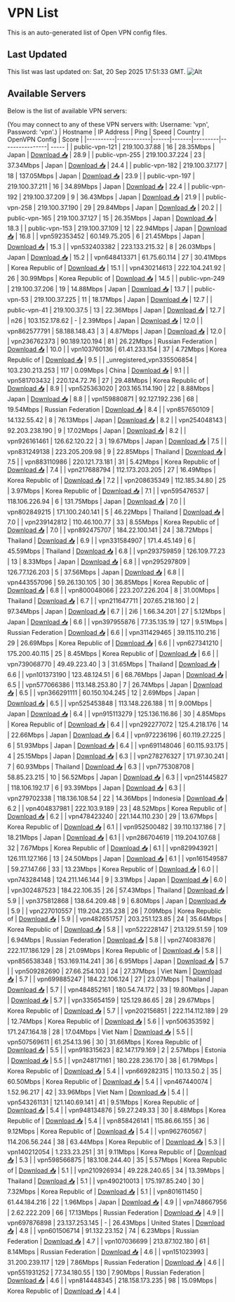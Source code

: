 # VPN List

This is an auto-generated list of Open VPN config files.

## Last Updated

This list was last updated on: Sat, 20 Sep 2025 17:51:33 GMT.
![Alt](https://repobeats.axiom.co/api/embed/186b98318ef1479477931607c1ad7d823f12451f.svg "Repobeats analytics image")

## Available Servers

Below is the list of available VPN servers:

(You may connect to any of these VPN servers with: Username: 'vpn', Password: 'vpn'.)
| Hostname | IP Address | Ping | Speed | Country | OpenVPN Config | Score |
|----------|------------|------|-------|---------|----------------| ----- |
| public-vpn-121 | 219.100.37.88 | 16 | 28.35Mbps | Japan | [Download 📥](./configs/server_0_JP.ovpn) | 28.9 |
| public-vpn-255 | 219.100.37.224 | 23 | 37.34Mbps | Japan | [Download 📥](./configs/server_1_JP.ovpn) | 24.4 |
| public-vpn-182 | 219.100.37.177 | 18 | 137.05Mbps | Japan | [Download 📥](./configs/server_2_JP.ovpn) | 23.9 |
| public-vpn-197 | 219.100.37.211 | 16 | 34.89Mbps | Japan | [Download 📥](./configs/server_3_JP.ovpn) | 22.4 |
| public-vpn-192 | 219.100.37.209 | 9 | 36.43Mbps | Japan | [Download 📥](./configs/server_4_JP.ovpn) | 21.9 |
| public-vpn-258 | 219.100.37.190 | 29 | 29.84Mbps | Japan | [Download 📥](./configs/server_5_JP.ovpn) | 20.2 |
| public-vpn-165 | 219.100.37.127 | 15 | 26.35Mbps | Japan | [Download 📥](./configs/server_6_JP.ovpn) | 18.3 |
| public-vpn-153 | 219.100.37.109 | 12 | 22.94Mbps | Japan | [Download 📥](./configs/server_7_JP.ovpn) | 16.8 |
| vpn592353452 | 60.149.75.205 | 6 | 21.45Mbps | Japan | [Download 📥](./configs/server_8_JP.ovpn) | 15.3 |
| vpn532403382 | 223.133.215.32 | 8 | 26.03Mbps | Japan | [Download 📥](./configs/server_9_JP.ovpn) | 15.2 |
| vpn648413371 | 61.75.60.114 | 27 | 30.41Mbps | Korea Republic of | [Download 📥](./configs/server_10_KR.ovpn) | 15.1 |
| vpn430214613 | 222.104.241.92 | 26 | 30.99Mbps | Korea Republic of | [Download 📥](./configs/server_11_KR.ovpn) | 14.5 |
| public-vpn-249 | 219.100.37.206 | 19 | 14.88Mbps | Japan | [Download 📥](./configs/server_12_JP.ovpn) | 13.7 |
| public-vpn-53 | 219.100.37.225 | 11 | 18.17Mbps | Japan | [Download 📥](./configs/server_13_JP.ovpn) | 12.7 |
| public-vpn-41 | 219.100.37.5 | 13 | 22.36Mbps | Japan | [Download 📥](./configs/server_14_JP.ovpn) | 12.7 |
| n26 | 103.152.178.62 | - | 2.39Mbps | Japan | [Download 📥](./configs/server_15_JP.ovpn) | 12.0 |
| vpn862577791 | 58.188.148.43 | 3 | 4.87Mbps | Japan | [Download 📥](./configs/server_16_JP.ovpn) | 12.0 |
| vpn236762373 | 90.189.120.194 | 81 | 26.22Mbps | Russian Federation | [Download 📥](./configs/server_17_RU.ovpn) | 10.0 |
| vpn103760136 | 61.41.233.154 | 37 | 4.72Mbps | Korea Republic of | [Download 📥](./configs/server_18_KR.ovpn) | 9.5 |
| _unregistered_vpn335506854 | 103.230.213.253 | 117 | 0.09Mbps | China | [Download 📥](./configs/server_19_CN.ovpn) | 9.1 |
| vpn581703432 | 220.124.72.76 | 27 | 29.48Mbps | Korea Republic of | [Download 📥](./configs/server_20_KR.ovpn) | 8.9 |
| vpn525363020 | 203.165.114.190 | 22 | 8.88Mbps | Japan | [Download 📥](./configs/server_21_JP.ovpn) | 8.8 |
| vpn159880871 | 92.127.192.236 | 68 | 19.54Mbps | Russian Federation | [Download 📥](./configs/server_22_RU.ovpn) | 8.4 |
| vpn857650109 | 14.132.55.42 | 8 | 76.13Mbps | Japan | [Download 📥](./configs/server_23_JP.ovpn) | 8.2 |
| vpn254048143 | 92.203.238.190 | 9 | 17.02Mbps | Japan | [Download 📥](./configs/server_24_JP.ovpn) | 8.2 |
| vpn926161461 | 126.62.120.22 | 3 | 19.67Mbps | Japan | [Download 📥](./configs/server_25_JP.ovpn) | 7.5 |
| vpn831249138 | 223.205.209.98 | 9 | 22.85Mbps | Thailand | [Download 📥](./configs/server_26_TH.ovpn) | 7.5 |
| vpn883110986 | 220.121.73.181 | 31 | 5.42Mbps | Korea Republic of | [Download 📥](./configs/server_27_KR.ovpn) | 7.4 |
| vpn217688794 | 112.173.203.205 | 27 | 16.49Mbps | Korea Republic of | [Download 📥](./configs/server_28_KR.ovpn) | 7.2 |
| vpn208635349 | 112.185.34.80 | 25 | 3.97Mbps | Korea Republic of | [Download 📥](./configs/server_29_KR.ovpn) | 7.1 |
| vpn595476537 | 118.106.226.94 | 6 | 131.75Mbps | Japan | [Download 📥](./configs/server_30_JP.ovpn) | 7.0 |
| vpn802849215 | 171.100.240.141 | 5 | 46.22Mbps | Thailand | [Download 📥](./configs/server_31_TH.ovpn) | 7.0 |
| vpn239142812 | 110.46.100.77 | 33 | 8.55Mbps | Korea Republic of | [Download 📥](./configs/server_32_KR.ovpn) | 7.0 |
| vpn892475707 | 184.22.100.141 | 24 | 38.72Mbps | Thailand | [Download 📥](./configs/server_33_TH.ovpn) | 6.9 |
| vpn331584907 | 171.4.45.149 | 6 | 45.59Mbps | Thailand | [Download 📥](./configs/server_34_TH.ovpn) | 6.8 |
| vpn293759859 | 126.109.77.23 | 13 | 8.33Mbps | Japan | [Download 📥](./configs/server_35_JP.ovpn) | 6.8 |
| vpn295297809 | 126.77.126.203 | 5 | 37.56Mbps | Japan | [Download 📥](./configs/server_36_JP.ovpn) | 6.8 |
| vpn443557096 | 59.26.130.105 | 30 | 36.85Mbps | Korea Republic of | [Download 📥](./configs/server_37_KR.ovpn) | 6.8 |
| vpn800048066 | 223.207.226.204 | 8 | 31.00Mbps | Thailand | [Download 📥](./configs/server_38_TH.ovpn) | 6.7 |
| vpn211647711 | 207.65.218.160 | 2 | 97.34Mbps | Japan | [Download 📥](./configs/server_39_JP.ovpn) | 6.7 |
| 2i6 | 1.66.34.201 | 27 | 5.12Mbps | Japan | [Download 📥](./configs/server_40_JP.ovpn) | 6.6 |
| vpn397955876 | 77.35.135.19 | 127 | 9.51Mbps | Russian Federation | [Download 📥](./configs/server_41_RU.ovpn) | 6.6 |
| vpn311429465 | 39.115.110.216 | 29 | 26.69Mbps | Korea Republic of | [Download 📥](./configs/server_42_KR.ovpn) | 6.6 |
| vpn627341210 | 175.200.40.115 | 25 | 8.45Mbps | Korea Republic of | [Download 📥](./configs/server_43_KR.ovpn) | 6.6 |
| vpn739068770 | 49.49.223.40 | 3 | 31.65Mbps | Thailand | [Download 📥](./configs/server_44_TH.ovpn) | 6.6 |
| vpn101373190 | 123.48.124.51 | 6 | 68.76Mbps | Japan | [Download 📥](./configs/server_45_JP.ovpn) | 6.5 |
| vpn577066386 | 113.148.253.80 | 7 | 26.74Mbps | Japan | [Download 📥](./configs/server_46_JP.ovpn) | 6.5 |
| vpn366291111 | 60.150.104.245 | 12 | 2.69Mbps | Japan | [Download 📥](./configs/server_47_JP.ovpn) | 6.5 |
| vpn525453848 | 113.148.226.188 | 11 | 9.00Mbps | Japan | [Download 📥](./configs/server_48_JP.ovpn) | 6.4 |
| vpn915113279 | 125.136.116.86 | 30 | 4.85Mbps | Korea Republic of | [Download 📥](./configs/server_49_KR.ovpn) | 6.4 |
| vpn292277072 | 125.4.218.176 | 14 | 22.66Mbps | Japan | [Download 📥](./configs/server_50_JP.ovpn) | 6.4 |
| vpn972236196 | 60.119.27.225 | 6 | 51.93Mbps | Japan | [Download 📥](./configs/server_51_JP.ovpn) | 6.4 |
| vpn691148046 | 60.115.93.175 | 4 | 25.15Mbps | Japan | [Download 📥](./configs/server_52_JP.ovpn) | 6.3 |
| vpn278276327 | 171.97.30.241 | 7 | 60.93Mbps | Thailand | [Download 📥](./configs/server_53_TH.ovpn) | 6.3 |
| vpn775308708 | 58.85.23.215 | 10 | 56.52Mbps | Japan | [Download 📥](./configs/server_54_JP.ovpn) | 6.3 |
| vpn251445827 | 118.106.192.17 | 6 | 93.39Mbps | Japan | [Download 📥](./configs/server_55_JP.ovpn) | 6.3 |
| vpn279702338 | 118.136.108.54 | 22 | 14.36Mbps | Indonesia | [Download 📥](./configs/server_56_ID.ovpn) | 6.2 |
| vpn404837981 | 222.103.9.189 | 23 | 48.52Mbps | Korea Republic of | [Download 📥](./configs/server_57_KR.ovpn) | 6.2 |
| vpn478423240 | 221.144.110.230 | 29 | 13.67Mbps | Korea Republic of | [Download 📥](./configs/server_58_KR.ovpn) | 6.1 |
| vpn952500482 | 39.110.137.186 | 7 | 18.21Mbps | Japan | [Download 📥](./configs/server_59_JP.ovpn) | 6.1 |
| vpn286704619 | 119.204.107.68 | 32 | 7.67Mbps | Korea Republic of | [Download 📥](./configs/server_60_KR.ovpn) | 6.1 |
| vpn829943921 | 126.111.127.166 | 13 | 24.50Mbps | Japan | [Download 📥](./configs/server_61_JP.ovpn) | 6.1 |
| vpn161549587 | 59.27.147.66 | 33 | 13.23Mbps | Korea Republic of | [Download 📥](./configs/server_62_KR.ovpn) | 6.0 |
| vpn743284148 | 124.211.146.144 | 9 | 3.31Mbps | Japan | [Download 📥](./configs/server_63_JP.ovpn) | 6.0 |
| vpn302487523 | 184.22.106.35 | 26 | 57.43Mbps | Thailand | [Download 📥](./configs/server_64_TH.ovpn) | 5.9 |
| vpn375812868 | 138.64.209.48 | 9 | 6.80Mbps | Japan | [Download 📥](./configs/server_65_JP.ovpn) | 5.9 |
| vpn227010557 | 119.204.235.238 | 26 | 7.09Mbps | Korea Republic of | [Download 📥](./configs/server_66_KR.ovpn) | 5.9 |
| vpn482651757 | 203.251.123.85 | 24 | 35.64Mbps | Korea Republic of | [Download 📥](./configs/server_67_KR.ovpn) | 5.8 |
| vpn522228147 | 213.129.51.59 | 109 | 6.94Mbps | Russian Federation | [Download 📥](./configs/server_68_RU.ovpn) | 5.8 |
| vpn274083876 | 222.117.186.129 | 28 | 21.09Mbps | Korea Republic of | [Download 📥](./configs/server_69_KR.ovpn) | 5.8 |
| vpn856538348 | 153.169.114.241 | 36 | 6.95Mbps | Japan | [Download 📥](./configs/server_70_JP.ovpn) | 5.7 |
| vpn509282690 | 27.66.254.103 | 24 | 27.37Mbps | Viet Nam | [Download 📥](./configs/server_71_VN.ovpn) | 5.7 |
| vpn699885247 | 184.22.106.124 | 27 | 23.07Mbps | Thailand | [Download 📥](./configs/server_72_TH.ovpn) | 5.7 |
| vpn484852161 | 180.54.74.172 | 33 | 19.80Mbps | Japan | [Download 📥](./configs/server_73_JP.ovpn) | 5.7 |
| vpn335654159 | 125.129.86.65 | 28 | 29.67Mbps | Korea Republic of | [Download 📥](./configs/server_74_KR.ovpn) | 5.7 |
| vpn202156851 | 222.114.112.189 | 29 | 12.74Mbps | Korea Republic of | [Download 📥](./configs/server_75_KR.ovpn) | 5.6 |
| vpn506353592 | 171.247.164.18 | 28 | 17.04Mbps | Viet Nam | [Download 📥](./configs/server_76_VN.ovpn) | 5.5 |
| vpn507569611 | 61.254.13.96 | 30 | 31.66Mbps | Korea Republic of | [Download 📥](./configs/server_77_KR.ovpn) | 5.5 |
| vpn918315623 | 82.147.179.169 | 2 | 2.57Mbps | Estonia | [Download 📥](./configs/server_78_EE.ovpn) | 5.5 |
| vpn248171161 | 180.228.236.170 | 38 | 61.79Mbps | Korea Republic of | [Download 📥](./configs/server_79_KR.ovpn) | 5.4 |
| vpn669282315 | 110.13.50.2 | 35 | 60.50Mbps | Korea Republic of | [Download 📥](./configs/server_80_KR.ovpn) | 5.4 |
| vpn467440074 | 1.52.96.217 | 42 | 33.96Mbps | Viet Nam | [Download 📥](./configs/server_81_VN.ovpn) | 5.4 |
| vpn543261131 | 121.140.69.141 | 41 | 9.51Mbps | Korea Republic of | [Download 📥](./configs/server_82_KR.ovpn) | 5.4 |
| vpn948134876 | 59.27.249.33 | 30 | 8.48Mbps | Korea Republic of | [Download 📥](./configs/server_83_KR.ovpn) | 5.4 |
| vpn858426141 | 115.86.66.155 | 36 | 9.12Mbps | Korea Republic of | [Download 📥](./configs/server_84_KR.ovpn) | 5.4 |
| vpn962760567 | 114.206.56.244 | 38 | 63.44Mbps | Korea Republic of | [Download 📥](./configs/server_85_KR.ovpn) | 5.3 |
| vpn140212054 | 1.233.23.251 | 31 | 9.11Mbps | Korea Republic of | [Download 📥](./configs/server_86_KR.ovpn) | 5.3 |
| vpn598566875 | 183.108.244.40 | 35 | 5.57Mbps | Korea Republic of | [Download 📥](./configs/server_87_KR.ovpn) | 5.1 |
| vpn210926934 | 49.228.240.65 | 34 | 13.39Mbps | Thailand | [Download 📥](./configs/server_88_TH.ovpn) | 5.1 |
| vpn490210013 | 175.197.85.240 | 30 | 7.32Mbps | Korea Republic of | [Download 📥](./configs/server_89_KR.ovpn) | 5.1 |
| vpn801611450 | 61.44.184.216 | 22 | 1.96Mbps | Japan | [Download 📥](./configs/server_90_JP.ovpn) | 4.9 |
| vpn748667956 | 2.62.222.209 | 66 | 17.13Mbps | Russian Federation | [Download 📥](./configs/server_91_RU.ovpn) | 4.9 |
| vpn697876898 | 23.137.253.145 | - | 26.43Mbps | United States | [Download 📥](./configs/server_92_US.ovpn) | 4.8 |
| vpn601506714 | 91.132.23.152 | 74 | 6.23Mbps | Russian Federation | [Download 📥](./configs/server_93_RU.ovpn) | 4.7 |
| vpn107036699 | 213.87.102.180 | 61 | 8.14Mbps | Russian Federation | [Download 📥](./configs/server_94_RU.ovpn) | 4.6 |
| vpn151023993 | 31.200.239.117 | 129 | 7.86Mbps | Russian Federation | [Download 📥](./configs/server_95_RU.ovpn) | 4.6 |
| vpn551931252 | 77.34.180.55 | 130 | 7.90Mbps | Russian Federation | [Download 📥](./configs/server_96_RU.ovpn) | 4.6 |
| vpn814448345 | 218.158.173.235 | 98 | 15.09Mbps | Korea Republic of | [Download 📥](./configs/server_97_KR.ovpn) | 4.4 |
